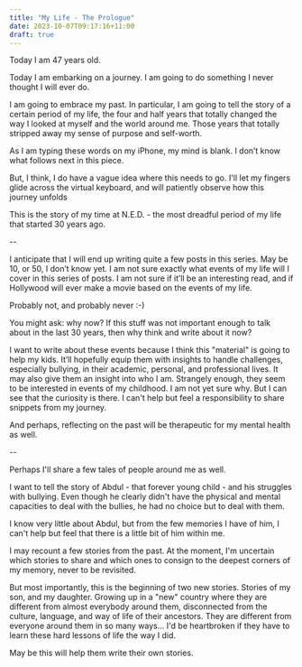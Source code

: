 ```yaml
---
title: "My Life - The Prologue"
date: 2023-10-07T09:17:16+11:00
draft: true
---
```


Today I am 47 years old.

Today I am embarking on a journey.  I am going to do something I never thought I will ever do.  

I am going to embrace my past.  In particular, I am going to tell the story of a certain period of my life, the four and half years that totally changed the way I looked at myself and the world around me.  Those years that totally stripped away my sense of purpose and self-worth.

As I am typing these words on my iPhone, my mind is blank.  I don’t know what follows next in this piece.

But, I think, I do have a vague idea where this needs to go.  I'll let my fingers glide across the virtual keyboard, and will patiently observe how this journey unfolds

This is the story of my time at N.E.D. - the most dreadful period of my life that started 30 years ago.

--

I anticipate that I will end up writing quite a few posts in this series.  May be 10, or 50, I don’t know yet.  I am not sure exactly what events of my life will I cover in this series of posts.  I am not sure if it’ll be an interesting read, and if Hollywood will ever make a movie based on the events of my life.

Probably not, and probably never :-)

You might ask: why now?  If this stuff was not important enough to talk about in the last 30 years, then why think and write about it now?

I want to write about these events because I think this "material" is going to help my kids.  It’ll hopefully equip them with insights to handle challenges, especially bullying, in their academic, personal, and professional lives.  It may also give them an insight into who I am.  Strangely enough, they seem to be interested in events of my childhood.  I am not yet sure why.  But I can see that the curiosity is there.  I can't help but feel a responsibility to share snippets from my journey.

And perhaps, reflecting on the past will be therapeutic for my mental health as well.

-- 

Perhaps I'll share a few tales of people around me as well.

I want to tell the story of Abdul - that forever young child - and his struggles with bullying.  Even though he clearly didn't have the physical and mental capacities to deal with the bullies, he had no choice but to deal with them.  

I know very little about Abdul, but from the few memories I have of him, I can't help but feel that there is a little bit of him within me.

I may recount a few stories from the past. At the moment, I'm uncertain which stories to share and which ones to consign to the deepest corners of my memory, never to be revisited.

But most importantly, this is the beginning of two new stories.  Stories of my son, and my daughter.  Growing up in a "new" country where they are different from almost everybody around them, disconnected from the culture, language, and way of life of their ancestors.  They are different from everyone around them in so many ways... I'd be heartbroken if they have to learn these hard lessons of life the way I did.

May be this will help them write their own stories.
